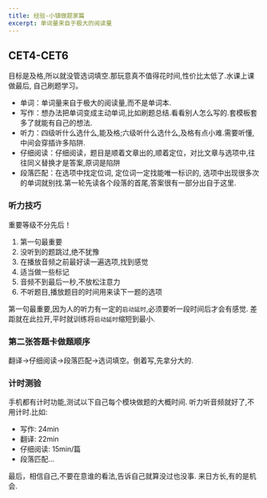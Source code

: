 ```yaml
---
title: 经验-小镇做题家篇
excerpt: 单词量来自于极大的阅读量
---
```

## CET4-CET6
目标是及格,所以就没管选词填空.那玩意真不值得花时间,性价比太低了.水课上课做最后, 自己刷题学习。

- 单词：单词量来自于极大的阅读量,而不是单词本.
- 写作：想办法把单词变成主动单词,比如刷题总结.看看别人怎么写的.套模板套多了就能有自己的想法.
- 听力：四级听什么选什么,能及格;六级听什么选什么,及格有点小难.需要听懂,中间会穿插许多陷阱. 
- 仔细阅读：仔细阅读，题目是顺着文章出的,顺着定位，对比文章与选项中,往往同义替换才是答案,原词是陷阱
- 段落匹配：在选项中找定位词, 定位词一定找能唯一标识的, 选项中出现很多次的单词就别找.第一轮先读各个段落的首尾,答案很有一部分出自于这里.

### 听力技巧
重要等级不分先后！
1. 第一句最重要
2. 没听到的题跳过,绝不犹豫
3. 在播放音频之前最好读一遍选项,找到感觉
4. 适当做一些标记
5. 音频不到最后一秒,不放松注意力
6. 不听题目,播放题目的时间用来读下一题的选项

第一句最重要,因为人的听力有一定的`启动延时`,必须要听一段时间后才会有感觉. 差距就在此拉开,平时就训练将`启动延时`缩短到最小.

### 第二张答题卡做题顺序
翻译->仔细阅读->段落匹配->选词填空。倒着写,先拿分大的.

### 计时测验
手机都有计时功能,测试以下自己每个模块做题的大概时间. 听力听音频就好了,不用计时.比如:
- 写作: 24min
- 翻译: 22min
- 仔细阅读: 15min/篇
- 段落匹配...

最后，相信自己,不要在意谁的看法,告诉自己就算没过也没事. 来日方长,有的是机会.
